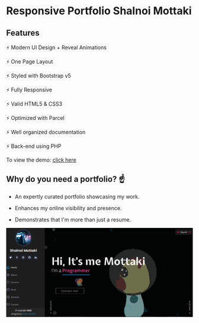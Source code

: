 # Responsive Portfolio Shalnoi Mottaki


## Features

⚡️ Modern UI Design + Reveal Animations 

⚡️ One Page Layout

⚡️ Styled with Bootstrap v5 

⚡️ Fully Responsive

⚡️ Valid HTML5 & CSS3

⚡️ Optimized with Parcel

⚡️ Well organized documentation

⚡️ Back-end using PHP


To view the demo: [click here](https://shalnoimottaki.github.io/portfolio/)
## Why do you need a portfolio? ☝️

   * An expertly curated portfolio showcasing my work.
     
   * Enhances my online visibility and presence.
     
   * Demonstrates that I'm more than just a resume.
     

![screenshot](screenshoot.png)

